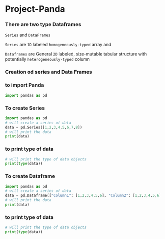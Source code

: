# Project-Panda

### There are two type Dataframes

```Series``` and ```DataFrames```

```Series``` are ```1D``` labeled ```homogeneously-typed``` array and 

```Dataframes``` are General ```2D``` labeled, size-mutable tabular structure with potentially ```heterogeneously-typed``` column

### Creation od series and Data Frames

### to import Panda 

```python runable
import pandas as pd

```

### To create Series

```python runable
import pandas as pd
# will create a series of data
data = pd.Series([1,2,3,4,5,6,7,8])
# will print the data
print(data)

```

### to print type of data

```python runable
# will print the type of data objects
print(type(data))

```
### To create Dataframe

```python runable
import pandas as pd
# will create a series of data
data = pd.Dataframe(["Column1": [1,2,3,4,5,6], "Column2": [1,2,3,4,5,6]], index=['a','b', 'c', 'd', 'e', 'f'])
# will print the data
print(data)

```

### to print type of data

```python runable
# will print the type of data objects
print(type(data))

```
